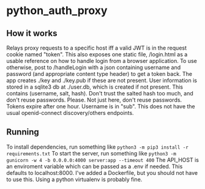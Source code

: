 # python_auth_proxy

## How it works
Relays proxy requests to a specific host iff a valid JWT is in the request cookie named "token".
This also exposes one static file, /login.html as a usable reference on how to handle login from a browser application. To use otherwise, post to /handleLogin with a json containing username and password (and appropriate content type header) to get a token back.
The app creates ./key and ./key.pub if these are not present.
User information is stored in a sqlite3 db at ./user.db, which is created if not present. This contains (username, salt, hash). Don't trust the salted hash too much, and don't reuse passwords. Please. Not just here, don't reuse passwords.
Tokens expire after one hour.
Username is in "sub".
This does not have the usual openid-connect discovery/others endpoints.

## Running
To install dependencies, run something like `python3 -m pip3 install -r requirements.txt`
To start the server, run something like `python3 -m gunicorn -w 4 -b 0.0.0.0:4000 server:app --timeout 400`
The API_HOST is an enviroment variable which can be passed as a .env if needed. This defaults to localhost:8000.
I've added a Dockerfile, but you should not have to use this.
Using a python virtualenv is probably fine.
